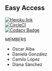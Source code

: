 ## Easy Access

[![Heroku link](https://www.herokucdn.com/deploy/button.png)](https://easy-access.herokuapp.com/)<br>
[![CircleCI](https://circleci.com/gh/PDSW-ECI/base-proyectos.svg?style=svg)](https://circleci.com/gh/COSWProject/EasyAccess)<br>
[![Codacy Badge](https://api.codacy.com/project/badge/Grade/2099241b5b4649ec829c5e38b637ec67)](https://app.codacy.com/project/opensource/jquery/dashboard)

MEMBERS
- Oscar Alba
- Daniela González
- Camilo López
- Diana Sánchez
